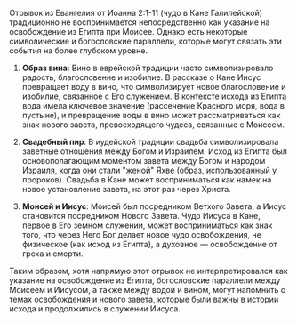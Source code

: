Отрывок из Евангелия от Иоанна 2:1-11 (чудо в Кане Галилейской) традиционно не воспринимается непосредственно как указание на освобождение из Египта при Моисее. Однако есть некоторые символические и богословские параллели, которые могут связать эти события на более глубоком уровне.

1. **Образ вина**: Вино в еврейской традиции часто символизировало радость, благословение и изобилие. В рассказе о Кане Иисус превращает воду в вино, что символизирует новое благословение и изобилие, связанное с Его служением. В контексте исхода из Египта вода имела ключевое значение (рассечение Красного моря, вода в пустыне), и превращение воды в вино может рассматриваться как знак нового завета, превосходящего чудеса, связанные с Моисеем.
    
2. **Свадебный пир**: В иудейской традиции свадьба символизировала заветные отношения между Богом и Израилем. Исход из Египта был основополагающим моментом завета между Богом и народом Израиля, когда они стали "женой" Яхве (образ, использованный у пророков). Свадьба в Кане может восприниматься как намек на новое установление завета, на этот раз через Христа.
    
3. **Моисей и Иисус**: Моисей был посредником Ветхого Завета, а Иисус становится посредником Нового Завета. Чудо Иисуса в Кане, первое в Его земном служении, может восприниматься как знак того, что через Него Бог делает новое чудо освобождения, не физическое (как исход из Египта), а духовное — освобождение от греха и смерти.
    

Таким образом, хотя напрямую этот отрывок не интерпретировался как указание на освобождение из Египта, богословские параллели между Моисеем и Иисусом, а также между водой и вином, могут напомнить о темах освобождения и нового завета, которые были важны в истории исхода и продолжились в служении Иисуса.